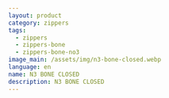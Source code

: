 ```yaml
---
layout: product
category: zippers
tags:
  - zippers
  - zippers-bone
  - zippers-bone-no3
image_main: /assets/img/n3-bone-closed.webp
language: en
name: N3 BONE CLOSED
description: N3 BONE CLOSED
---
```

